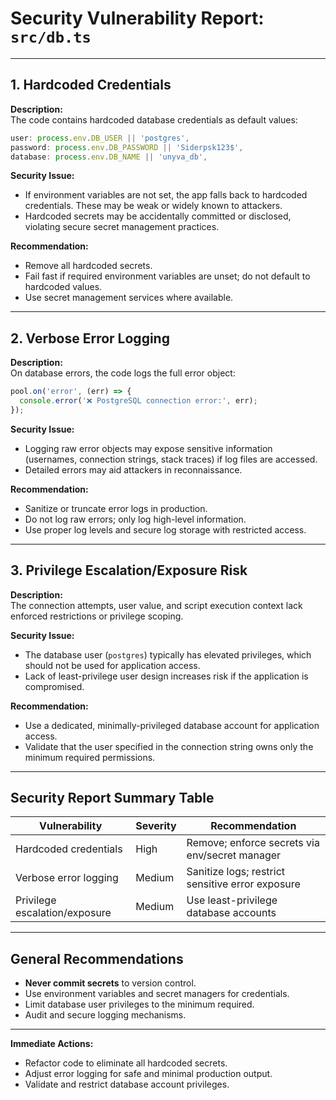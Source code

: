 # Security Vulnerability Report: `src/db.ts`

---

## 1. Hardcoded Credentials

**Description:**  
The code contains hardcoded database credentials as default values:

```ts
user: process.env.DB_USER || 'postgres',
password: process.env.DB_PASSWORD || 'Siderpsk123$',
database: process.env.DB_NAME || 'unyva_db',
```

**Security Issue:**  
- If environment variables are not set, the app falls back to hardcoded credentials. These may be weak or widely known to attackers.
- Hardcoded secrets may be accidentally committed or disclosed, violating secure secret management practices.

**Recommendation:**  
- Remove all hardcoded secrets.  
- Fail fast if required environment variables are unset; do not default to hardcoded values.
- Use secret management services where available.

---

## 2. Verbose Error Logging

**Description:**  
On database errors, the code logs the full error object:

```ts
pool.on('error', (err) => {
  console.error('❌ PostgreSQL connection error:', err);
});
```

**Security Issue:**  
- Logging raw error objects may expose sensitive information (usernames, connection strings, stack traces) if log files are accessed.
- Detailed errors may aid attackers in reconnaissance.

**Recommendation:**  
- Sanitize or truncate error logs in production.  
- Do not log raw errors; only log high-level information.
- Use proper log levels and secure log storage with restricted access.

---

## 3. Privilege Escalation/Exposure Risk

**Description:**  
The connection attempts, user value, and script execution context lack enforced restrictions or privilege scoping.

**Security Issue:**  
- The database user (`postgres`) typically has elevated privileges, which should not be used for application access.
- Lack of least-privilege user design increases risk if the application is compromised.

**Recommendation:**  
- Use a dedicated, minimally-privileged database account for application access.
- Validate that the user specified in the connection string owns only the minimum required permissions.

---

## Security Report Summary Table

| Vulnerability                  | Severity | Recommendation                                    |
| ------------------------------ | -------- | ------------------------------------------------- |
| Hardcoded credentials          | High     | Remove; enforce secrets via env/secret manager     |
| Verbose error logging          | Medium   | Sanitize logs; restrict sensitive error exposure   |
| Privilege escalation/exposure  | Medium   | Use least-privilege database accounts              |

---

## General Recommendations

- **Never commit secrets** to version control.
- Use environment variables and secret managers for credentials.
- Limit database user privileges to the minimum required.
- Audit and secure logging mechanisms.

---

**Immediate Actions:**
- Refactor code to eliminate all hardcoded secrets.
- Adjust error logging for safe and minimal production output.
- Validate and restrict database account privileges.